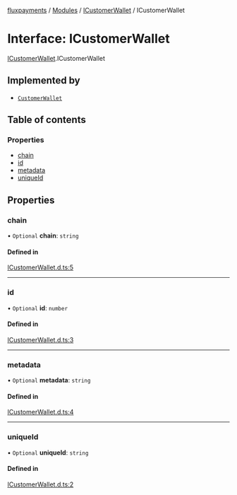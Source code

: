 [fluxpayments](../README.md) / [Modules](../modules.md) / [ICustomerWallet](../modules/ICustomerWallet.md) / ICustomerWallet

# Interface: ICustomerWallet

[ICustomerWallet](../modules/ICustomerWallet.md).ICustomerWallet

## Implemented by

- [`CustomerWallet`](../classes/CustomerWallet.CustomerWallet.md)

## Table of contents

### Properties

- [chain](ICustomerWallet.ICustomerWallet.md#chain)
- [id](ICustomerWallet.ICustomerWallet.md#id)
- [metadata](ICustomerWallet.ICustomerWallet.md#metadata)
- [uniqueId](ICustomerWallet.ICustomerWallet.md#uniqueid)

## Properties

### chain

• `Optional` **chain**: `string`

#### Defined in

[ICustomerWallet.d.ts:5](https://github.com/fluxpayments1/fluxpayments_api_ts/blob/2772c747e214a3cab637ab4d18a9d6944f43ee64/src/types/flux_types/ICustomerWallet.d.ts#L5)

___

### id

• `Optional` **id**: `number`

#### Defined in

[ICustomerWallet.d.ts:3](https://github.com/fluxpayments1/fluxpayments_api_ts/blob/2772c747e214a3cab637ab4d18a9d6944f43ee64/src/types/flux_types/ICustomerWallet.d.ts#L3)

___

### metadata

• `Optional` **metadata**: `string`

#### Defined in

[ICustomerWallet.d.ts:4](https://github.com/fluxpayments1/fluxpayments_api_ts/blob/2772c747e214a3cab637ab4d18a9d6944f43ee64/src/types/flux_types/ICustomerWallet.d.ts#L4)

___

### uniqueId

• `Optional` **uniqueId**: `string`

#### Defined in

[ICustomerWallet.d.ts:2](https://github.com/fluxpayments1/fluxpayments_api_ts/blob/2772c747e214a3cab637ab4d18a9d6944f43ee64/src/types/flux_types/ICustomerWallet.d.ts#L2)
